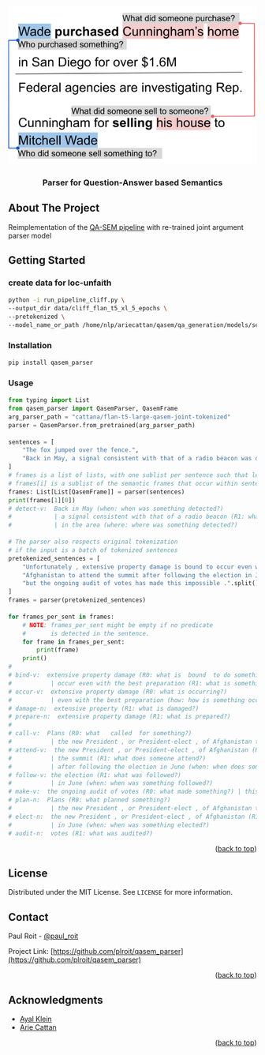 <!-- Improved compatibility of back to top link: See: https://github.com/othneildrew/Best-README-Template/pull/73 -->
<a name="readme-top"></a>

<!-- PROJECT SHIELDS -->
<!--
*** I'm using markdown "reference style" links for readability.
*** Reference links are enclosed in brackets [ ] instead of parentheses ( ).
*** See the bottom of this document for the declaration of the reference variables
*** for contributors-url, forks-url, etc. This is an optional, concise syntax you may use.
*** https://www.markdownguide.org/basic-syntax/#reference-style-links
-->



<!-- PROJECT LOGO -->
<br />
<div align="center">
  <a href="https://github.com/plroit/qasem_parser">
    <!-- This image was used originally in the paper: https://aclanthology.org/2021.emnlp-main.778.pdf -->
    <img src="images/logo.svg" alt="Logo">
  </a>

<h3 align="center">Parser for Question-Answer based Semantics</h3>
</div>


<!-- ABOUT THE PROJECT -->
## About The Project

Reimplementation of the [QA-SEM pipeline](https://github.com/kleinay/QASem/) with re-trained joint argument parser model

<!-- GETTING STARTED -->
## Getting Started

### create data for loc-unfaith 

```bash
python -i run_pipeline_cliff.py \
--output_dir data/cliff_flan_t5_xl_5_epochs \
--pretokenized \
--model_name_or_path /home/nlp/ariecattan/qasem/qa_generation/models/sentence2list/question_answer/flan-t5-xl_joint_tokenized_epoch_5
```

### Installation
   ```sh
   pip install qasem_parser
   ```

<!-- USAGE EXAMPLES -->
### Usage
```python
from typing import List
from qasem_parser import QasemParser, QasemFrame
arg_parser_path = "cattana/flan-t5-large-qasem-joint-tokenized"
parser = QasemParser.from_pretrained(arg_parser_path)

sentences = [
    "The fox jumped over the fence.",
    "Back in May, a signal consistent with that of a radio beacon was detected in the area, but nothing turned up that helped with the search."
]
# frames is a list of lists, with one sublist per sentence such that len(frames) == len(sentences)  
# frames[i] is a sublist of the semantic frames that occur within sentence[i] 
frames: List[List[QasemFrame]] = parser(sentences)
print(frames[1][0])
# detect-v:  Back in May (when: when was something detected?) 
#            | a signal consistent with that of a radio beacon (R1: what was detected?) 
#            | in the area (where: where was something detected?) 

# The parser also respects original tokenization
# if the input is a batch of tokenized sentences  
pretokenized_sentences = [
    "Unfortunately , extensive property damage is bound to occur even with the best preparation .".split(),
    "Afghanistan to attend the summit after following the election in June , "
    "but the ongoing audit of votes has made this impossible .".split()
]
frames = parser(pretokenized_sentences)

for frames_per_sent in frames:
    # NOTE: frames_per_sent might be empty if no predicate 
    #       is detected in the sentence.
    for frame in frames_per_sent:
        print(frame)
    print()        
# 
# bind-v:  extensive property damage (R0: what is  bound  to do something?) 
#           | occur even with the best preparation (R1: what is something bound  to do?)
# occur-v:  extensive property damage (R0: what is occurring?)
#           | even with the best preparation (how: how is something occurring?)
# damage-n:  extensive property (R1: what is damaged?)
# prepare-n:  extensive property damage (R1: what is prepared?)
#
# call-v:  Plans (R0: what   called  for something?)
#           | the new President , or President-elect , of Afghanistan to attend the summit after following the election in June (R1: what did something call for?)
# attend-v:  the new President , or President-elect , of Afghanistan (R0: who attends something?) 
#           | the summit (R1: what does someone attend?) 
#           | after following the election in June (when: when does someone attend something?)
# follow-v: the election (R1: what was followed?) 
#           | in June (when: when was something followed?)
# make-v:  the ongoing audit of votes (R0: what made something?) | this impossible (R1: what did something make?)
# plan-n:  Plans (R0: what planned something?) 
#           | the new President , or President-elect , of Afghanistan to attend the summit after following the election in June , but the ongoing audit of votes has made this impossible (R1: what did something plan?)
# elect-n:  the new President , or President-elect , of Afghanistan (R1: what was elected?) 
#           | in June (when: when was something elected?)
# audit-n:  votes (R1: what was audited?)
```

<p align="right">(<a href="#readme-top">back to top</a>)</p>



<!-- ROADMAP 
## Roadmap

- [ ] Feature 1
- [ ] Feature 2
- [ ] Feature 3
    - [ ] Nested Feature
See the [open issues](https://github.com/github_username/repo_name/issues) for a full list of proposed features (and known issues).
-->


<!-- LICENSE -->
## License

Distributed under the MIT License. See `LICENSE` for more information.


<!-- CONTACT -->
## Contact

Paul Roit - [@paul_roit](https://twitter.com/paul_roit)

Project Link: [https://github.com/plroit/qasem_parser](https://github.com/plroit/qasem_parser)

<p align="right">(<a href="#readme-top">back to top</a>)</p>



<!-- ACKNOWLEDGMENTS -->
## Acknowledgments

* [Ayal Klein](https://github.com/kleinay)
* [Arie Cattan](https://ariecattan.github.io/)

<p align="right">(<a href="#readme-top">back to top</a>)</p>



<!-- MARKDOWN LINKS & IMAGES -->
<!-- https://www.markdownguide.org/basic-syntax/#reference-style-links -->
[contributors-shield]: https://img.shields.io/github/contributors/github_username/repo_name.svg?style=for-the-badge
[contributors-url]: https://github.com/github_username/repo_name/graphs/contributors
[forks-shield]: https://img.shields.io/github/forks/github_username/repo_name.svg?style=for-the-badge
[forks-url]: https://github.com/github_username/repo_name/network/members
[stars-shield]: https://img.shields.io/github/stars/github_username/repo_name.svg?style=for-the-badge
[stars-url]: https://github.com/github_username/repo_name/stargazers
[issues-shield]: https://img.shields.io/github/issues/github_username/repo_name.svg?style=for-the-badge
[issues-url]: https://github.com/github_username/repo_name/issues
[license-shield]: https://img.shields.io/github/license/github_username/repo_name.svg?style=for-the-badge
[license-url]: https://github.com/github_username/repo_name/blob/master/LICENSE.txt


